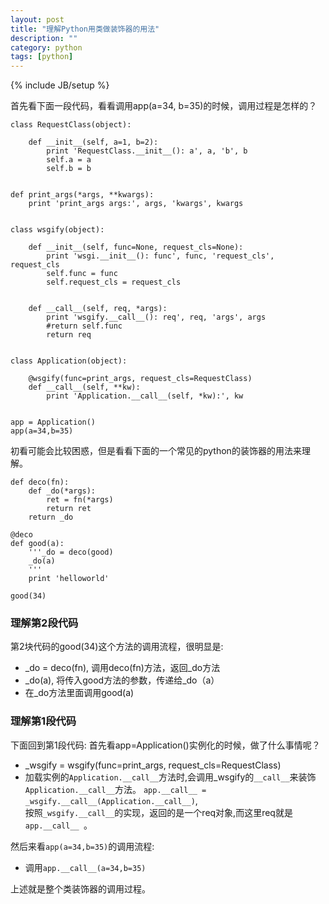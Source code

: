 ```yaml
---
layout: post
title: "理解Python用类做装饰器的用法"
description: ""
category: python
tags: [python]
---
```


{% include JB/setup %}

首先看下面一段代码，看看调用app(a=34, b=35)的时候，调用过程是怎样的？

    class RequestClass(object):
        
        def __init__(self, a=1, b=2):
            print 'RequestClass.__init__(): a', a, 'b', b
            self.a = a
            self.b = b


    def print_args(*args, **kwargs):
        print 'print_args args:', args, 'kwargs', kwargs

        
    class wsgify(object):
        
        def __init__(self, func=None, request_cls=None):
            print 'wsgi.__init__(): func', func, 'request_cls', request_cls
            self.func = func 
            self.request_cls = request_cls 
        
        
        def __call__(self, req, *args):
            print 'wsgify.__call__(): req', req, 'args', args
            #return self.func
            return req
        

    class Application(object):
        
        @wsgify(func=print_args, request_cls=RequestClass)
        def __call__(self, **kw):
            print 'Application.__call__(self, *kw):', kw


    app = Application()
    app(a=34,b=35)

初看可能会比较困惑，但是看看下面的一个常见的python的装饰器的用法来理解。

    def deco(fn):
        def _do(*args):
            ret = fn(*args)
            return ret
        return _do

    @deco
    def good(a):
        '''_do = deco(good)
        _do(a)
        '''
        print 'helloworld'

    good(34)


### 理解第2段代码
第2块代码的good(34)这个方法的调用流程，很明显是:
+  _do = deco(fn), 调用deco(fn)方法，返回_do方法
+  _do(a), 将传入good方法的参数，传递给_do（a）
+  在_do方法里面调用good(a)


### 理解第1段代码
下面回到第1段代码:
首先看app=Application()实例化的时候，做了什么事情呢？
+ _wsgify = wsgify(func=print_args, request_cls=RequestClass)
+ 加载实例的`Application.__call__`方法时,会调用_wsgify的`__call__`来装饰`Application.__call__`方法。 
`app.__call__ = _wsgify.__call__(Application.__call__)`,  
按照`_wsgify.__call__`的实现，返回的是一个req对象,而这里req就是`app.__call__ `。

然后来看`app(a=34,b=35)`的调用流程:
+ 调用`app.__call__(a=34,b=35)` 

上述就是整个类装饰器的调用过程。
